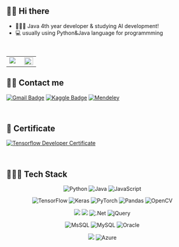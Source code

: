 ## 👋🏻 Hi there  

- 👨🏻‍💼  Java 4th year developer & studying AI development!
- 💻  usually using Python&Java language for programmming
<br>

<table><tr><td valign="top" width="50%">
    <img src="https://github-readme-stats.vercel.app/api?username=seoyoungs&show_icons=true&theme=radical" />
    </td><td valign="top" width="50%">
    <img src="https://github-readme-stats.vercel.app/api/top-langs/?username=seoyoungs&hide_border=true&layout=compact" align="left" style="width: 100%" />
    </td></tr></table>

## 🙋‍♂️ Contact me

[![Gmail Badge](https://img.shields.io/badge/Gmail-d14836?style=flat-square&logo=Gmail&logoColor=white&link=mailto:bughunt88@gmail.com)](mailto:bughunt88@gmail.com)
[![Kaggle Badge](https://img.shields.io/badge/-Kaggle-blue?style=flat-square&logo=Kaggle&logoColor=white&link=https://www.kaggle.com/bughunt88)](https://www.kaggle.com/bughunt88)
[![Mendeley](https://img.shields.io/badge/Dacon-151F5D?style=flat-square&logo=Mendeley&logoColor=white&link=https://dacon.io/myprofile/416700/home/)](https://dacon.io/myprofile/416700/home/)

<br>

## 📑 Certificate

[![Tensorflow Developer Certificate](https://img.shields.io/badge/Tensorflow%20Developer%20Certificate-FF6F00?logo=tensorflow&logoColor=white)](https://www.credential.net/5b55228f-e4f8-48e3-b74c-c846b1c6313c)

<br>

## 👨🏻‍💻 Tech Stack 

<p align="center">
    <img alt="Python" src="https://img.shields.io/badge/python-%2314354C.svg?&style=flat-square&logo=python&logoColor=white"/>
    <img alt="Java" src="https://img.shields.io/badge/java-%23ED8B00.svg?&style=flat-square&logo=java&logoColor=white"/>
    <img alt="JavaScript" src="https://img.shields.io/badge/javascript-%23323330.svg?&style=flat-square&logo=javascript&logoColor=%23F7DF1E"/>
</p>

<p align="center">
    <img alt="TensorFlow" src="https://img.shields.io/badge/TensorFlow-%23FF6F00.svg?&style=flat-square&logo=TensorFlow&logoColor=white" />
    <img alt="Keras" src="https://img.shields.io/badge/Keras-%23D00000.svg?&style=flat-square&logo=Keras&logoColor=white"/>
    <img alt="PyTorch" src="https://img.shields.io/badge/PyTorch-%23EE4C2C.svg?&style=flat-square&logo=PyTorch&logoColor=white" />
    <img alt="Pandas" src="https://img.shields.io/badge/pandas-%23150458.svg?&style=flat-square&logo=pandas&logoColor=white" />
    <img alt="OpenCV" src="https://img.shields.io/badge/opencv-%23white.svg?&style=flat-square&logo=opencv&logoColor=white"/>
</p>

<p align="center">
    <img src="https://img.shields.io/badge/Spring-6DB33F?style=flat-square&logo=Spring&logoColor=white"/>
    <img src="https://img.shields.io/badge/JSP-007396?style=flat-square&logo=java&logoColor=white"/>
    <img alt=".Net" src="https://img.shields.io/badge/.NET-5C2D91?style=flat-square&logo=.net&logoColor=white"/>
    <img alt="jQuery" src="https://img.shields.io/badge/jquery-%230769AD.svg?&style=flat-square&logo=jquery&logoColor=white"/>
</p>

<p align="center">
    <img alt="MsSQL" src ="https://img.shields.io/badge/mssql-%23316192.svg?&style=flat-square&logo=postgresql&logoColor=white"/>
    <img alt="MySQL" src="https://img.shields.io/badge/mysql-%2300f.svg?&style=flat-square&logo=mysql&logoColor=white"/>
    <img alt="Oracle" src ="https://img.shields.io/badge/oracle-%23F00000.svg?&style=flat-square&logo=oracle&logoColor=white" /> 
</p>
<p align="center">    
    <img src="https://img.shields.io/badge/aws-333664?style=flat-square&logo=amazon-aws&logoColor=white"/>
    <img alt="Azure" src="https://img.shields.io/badge/azure-%230072C6.svg?&style=flat-square&logo=azure-devops&logoColor=white"/>
</p>
